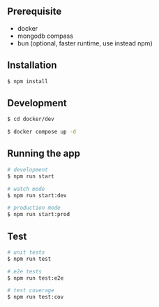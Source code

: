 ## Prerequisite

- docker
- mongodb compass
- bun (optional, faster runtime, use instead npm)

## Installation

```bash
$ npm install
```

## Development

```bash
$ cd docker/dev

$ docker compose up -d
```

## Running the app

```bash
# development
$ npm run start

# watch mode
$ npm run start:dev

# production mode
$ npm run start:prod
```

## Test

```bash
# unit tests
$ npm run test

# e2e tests
$ npm run test:e2e

# test coverage
$ npm run test:cov
```
